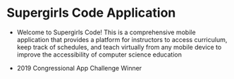 # Supergirls Code Application

- Welcome to Supergirls Code! This is a comprehensive mobile application that provides a platform for instructors to access curriculum, keep track of
schedules, and teach virtually from any mobile device to improve the accessibility of computer science education

- 2019 Congressional App Challenge Winner
